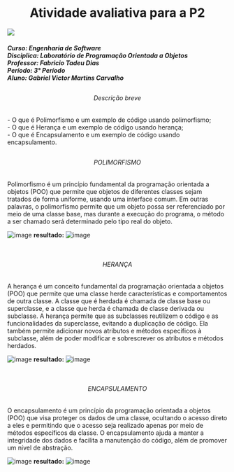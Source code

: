 <h1 align="center"> Atividade avaliativa para a P2</h1>
<img src="https://universidadedevassouras.edu.br/wp-content/uploads/2021/12/logo_horizontal_univasso.svg">

<h5>Curso: Engenharia de Software<br>
Disciplica: Laboratório de Programação Orientada a Objetos<br>
Professor: Fabricio Tadeu Dias<br>
Período: 3° Período<br>
Aluno: Gabriel Victor Martins Carvalho</h5>

##
<h6 align="center">Descrição breve</h6>
<p>- O que é Polimorfismo e um exemplo de código usando polimorfismo;<br>
  - O que é Herança e um exemplo de código usando herança;<br>
  - O que é Encapsulamento e um exemplo de código usando encapsulamento.</p>
  
##
<h6 align="center">POLIMORFISMO</h6>
<p>Polimorfismo é um princípio fundamental da programação orientada a objetos (POO) que permite que objetos de diferentes classes sejam tratados de forma uniforme, usando uma interface comum. Em outras palavras, o polimorfismo permite que um objeto possa ser referenciado por meio de uma classe base, mas durante a execução do programa, o método a ser chamado será determinado pelo tipo real do objeto.</p>

![image](https://github.com/biellos22/POO_avaliativa_P2/assets/108537753/00f51ebf-4b96-4f73-b324-41982e9f152b)
<b>resultado:</b>
![image](https://github.com/biellos22/POO_avaliativa_P2/assets/108537753/05158337-1471-48a5-be1a-531b5924090c)

<br>
<h6 align="center">HERANÇA</h6>
<p>A herança é um conceito fundamental da programação orientada a objetos (POO) que permite que uma classe herde características e comportamentos de outra classe. A classe que é herdada é chamada de classe base ou superclasse, e a classe que herda é chamada de classe derivada ou subclasse.
A herança permite que as subclasses reutilizem o código e as funcionalidades da superclasse, evitando a duplicação de código. Ela também permite adicionar novos atributos e métodos específicos à subclasse, além de poder modificar e sobrescrever os atributos e métodos herdados.</p>

![image](https://github.com/biellos22/POO_avaliativa_P2/assets/108537753/df3da7ff-a58c-4afb-a566-317b6f53278a)
<b>resultado:</b>
![image](https://github.com/biellos22/POO_avaliativa_P2/assets/108537753/9f1a69a6-c17f-4ed3-829b-3045549f7e85)

<br>
<h6 align="center">ENCAPSULAMENTO</h6>
<p>O encapsulamento é um princípio da programação orientada a objetos (POO) que visa proteger os dados de uma classe, ocultando o acesso direto a eles e permitindo que o acesso seja realizado apenas por meio de métodos específicos da classe. O encapsulamento ajuda a manter a integridade dos dados e facilita a manutenção do código, além de promover um nível de abstração.</p>

![image](https://github.com/biellos22/POO_avaliativa_P2/assets/108537753/3d488320-653b-4ea6-b223-414c61713dad)
<b>resultado:</b>
![image](https://github.com/biellos22/POO_avaliativa_P2/assets/108537753/e9fe4433-a95f-4cc5-80b1-bf062734a73f)
##
